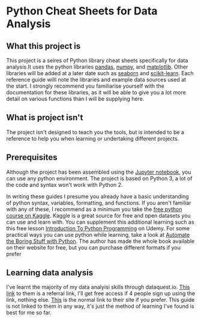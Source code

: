 # Python Cheat Sheets for Data Analysis

## What this project is
This project is a seires of Python library cheat sheets specifically for data analysis.It uses the python libraries [pandas](https://pandas.pydata.org/docs/), [numpy](https://numpy.org/doc/stable/), and [matplotlib](https://matplotlib.org/contents.html). Other libraries will be added at a later date such as [seaborn](https://seaborn.pydata.org/introduction.html) and [scikit-learn](https://scikit-learn.org/stable/user_guide.html). Each reference guide willl note the libraries and example data sources used at the start. I strongly recommend you familiarise yourself with the documentation for these libraries, as it will be able to give you a lot more detail on various functions than I will be supplying here.

## What is project isn't
The project isn't designed to teach you the tools, but is intended to be a reference to help you when learning or undertaking different projects.

## Prerequisites
Although the project has been assembled using the [Jupyter notebook](https://jupyter.org/install.html), you can use any python environment. The project is based on Python 3, a lot of the code and syntax won't work with Python 2.

In writing these guides I presume you already have a basic understanding of python syntax, variables, formatting, and functions. If you aren't familiar with any of these, I recommend as a minimum you take the [free python course on Kaggle](https://www.kaggle.com/learn/python). Kaggle is a great source for free and open datasets you can use and learn with. You can supplement this additional learning such as this free lesson [Introduction To Python Programming](https://www.udemy.com/course/pythonforbeginnersintro/) on Udemy. For some practical ways you can use python while learning, take a look at [Automate the Boring Stuff with Python](http://automatetheboringstuff.com/). The author has made the whole book available on their website for free, but you can purchase different formats if you prefer

## Learning data analysis
I've learnt the majority of my data analyisi skills through dataquest.io. [This link](app.dataquest.io/referral-signup/xux17eu9/) to them is a referral link, I'll get free access if 4 people sign up using the link, nothing else. [This](dataquest.io) is the normal link to their site if you prefer. This guide is not linked to them in any way, it's just the method of learning I've found is best for me so far.
